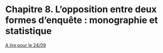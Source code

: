 # Chapitre 8. L’opposition entre deux formes d’enquête : monographie et statistique

[A lire pour le 24/09](https://books.openedition.org/pressesmines/916)

